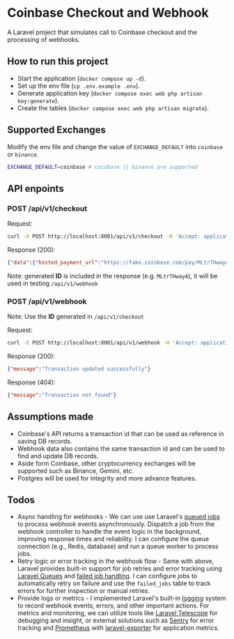 # Coinbase Checkout and Webhook

A Laravel project that simulates call to Coinbase checkout and the processing of webhooks.

## How to run this project

- Start the application (`docker compose up -d`).
- Set up the env file (`cp .env.example .env`).
- Generate application key (`docker compose exec web php artisan key:generate`).
- Create the tables (`docker compose exec web php artisan migrate`).

## Supported Exchanges

Modify the env file and change the value of `EXCHANGE_DEFAULT` into `coinbase` or `binance`.

```bash
EXCHANGE_DEFAULT=coinbase # coinbase || binance are supported
```

## API enpoints

### POST /api/v1/checkout

Request:

```bash
curl -X POST http://localhost:8001/api/v1/checkout -H 'Accept: application/json' -H "Content-Type: application/json" --data '{ "amount": 1.01, "email": "test@test.com" }'
```

Response (200):

```json
{"data":{"hosted_payment_url":"https://fake.coinbase.com/pay/MLtrTHwayA"}}
```

Note: generated **ID** is included in the response (e.g. `MLtrTHwayA`), it will be used in testing `/api/v1/webhook`

### POST /api/v1/webhook

Note: Use the **ID** generated in `/api/v1/checkout`

Request:

```bash
curl -X POST http://localhost:8001/api/v1/webhook -H 'Accept: application/json' -H "Content-Type: application/json" --data '{ "id": "MLtrTHwayA", "status": 1 }'
```

Response (200):

```json
{"message":"Transaction updated successfully"}
```

Response (404):

```json
{"message":"Transaction not found"}
```

## Assumptions made

- Coinbase's API returns a transaction id that can be used as reference in saving DB records.
- Webhook data also contains the same transaction id and can be used to find and update DB records.
- Aside form Coinbase, other cryptocurrency exchanges will be supported such as Binance, Gemini, etc.
- Postgres will be used for integrity and more advance features.

## Todos

- Async handling for webhooks - We can use use Laravel's [queued jobs](https://laravel.com/docs/queues) to process webhook events asynchronously. Dispatch a job from the webhook controller to handle the event logic in the background, improving response times and reliability. I can configure the queue connection (e.g., Redis, database) and run a queue worker to process jobs.
- Retry logic or error tracking in the webhook flow - Same with above, Laravel provides built-in support for job retries and error tracking using [Laravel Queues](https://laravel.com/docs/queues) and [failed job handling](https://laravel.com/docs/queues#dealing-with-failed-jobs). I can configure jobs to automatically retry on failure and use the `failed_jobs` table to track errors for further inspection or manual retries. 
- Provide logs or metrics - I implemented Laravel's built-in [logging](https://laravel.com/docs/logging) system to record webhook events, errors, and other important actions. For metrics and monitoring, we can utilize tools like [Laravel Telescope](https://laravel.com/docs/telescope) for debugging and insight, or external solutions such as [Sentry](https://sentry.io/welcome/) for error tracking and [Prometheus](https://github.com/prometheus/prometheus) with [laravel-exporter](https://github.com/arkaitzgarro/laravel-exporter) for application metrics.
